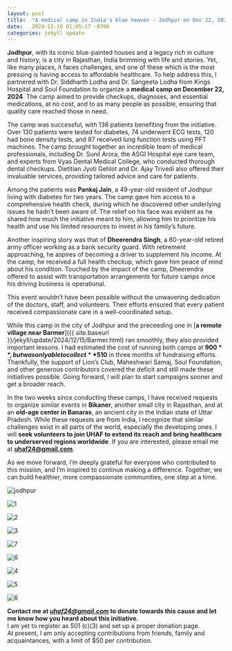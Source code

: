 ```yaml
---
layout: post
title:  "A medical camp in India's blue heaven - Jodhpur on Dec 22, 2024"
date:   2024-12-16 01:05:17 -0700
categories: jekyll update
---
```


<html lang="en"><head>

<!-- Google tag (gtag.js) -->
<script async src="https://www.googletagmanager.com/gtag/js?id=G-JDKBBVMB6L"></script>
<script>
  window.dataLayer = window.dataLayer || [];
  function gtag(){dataLayer.push(arguments);}
  gtag('js', new Date());

  gtag('config', 'G-JDKBBVMB6L');
</script> 
</head>
</html>

**Jodhpur**, with its iconic blue-painted houses and a legacy rich in culture and history, is a city in Rajasthan, India brimming with life and stories. Yet, like many places, it faces challenges, and one of these which is the most pressing is having access to affordable healthcare. To help address this, I partnered with Dr. Siddharth Lodha and Dr. Sangeeta Lodha from Kings Hospital and Soul Foundation to organize a **medical camp on December 22, 2024**. The camp aimed to provide checkups, diagnoses, and essential medications, at no cost, and to as many people as possible, ensuring that quality care reached those in need.

The camp was successful, with 136 patients benefiting from the initiative. Over 130 patients were tested for diabetes, 74 underwent ECG tests, 120 had bone density tests, and 87 received lung function tests using PFT machines. The camp brought together an incredible team of medical professionals, including Dr. Sunil Arora, the ASGI Hospital eye care team, and experts from Vyas Dental Medical College, who conducted thorough dental checkups. Dietitian Jyoti Gehlot and Dr. Ajay Trivedi also offered their invaluable services, providing tailored advice and care for patients.

Among the patients was **Pankaj Jain**, a 49-year-old resident of Jodhpur living with diabetes for two years. The camp gave him access to a comprehensive health check, during which he discovered other underlying issues he hadn’t been aware of. The relief on his face was evident as he shared how much the initiative meant to him, allowing him to prioritize his health and use his limited resources to invest in his family’s future.

Another inspiring story was that of **Dheerendra Singh**, a 60-year-old retired army officer working as a bank security guard. With retirement approaching, he aspires of becoming a driver to supplement his income. At the camp, he received a full health checkup, which gave him peace of mind about his condition. Touched by the impact of the camp, Dheerendra offered to assist with transportation arrangements for future camps once his driving business is operational.

This event wouldn’t have been possible without the unwavering dedication of the doctors, staff, and volunteers. Their efforts ensured that every patient received compassionate care in a well-coordinated setup.

While this camp in the city of Jodhpur and the preceeding one in [**a remote village near Barmer**]({{ site.baseurl }}/jekyll/update/2024/12/15/Barmer.html) ran smoothly, they also provided important lessons. I had estimated the cost of running both camps at **$900**, but was only able to collect **$510** in three months of fundraising efforts. Thankfully, the support of Lion’s Club, Maheshwari Samaj, Soul Foundation, and other generous contributors covered the deficit and still made these initiatives possible. Going forward, I will plan to start campaigns sooner and get a broader reach.

In the two weeks since conducting these camps, I have received requests to organize similar events in **Bikaner**, another small city in Rajasthan, and at an **old-age center in Banaras**, an ancient city in the Indian state of Uttar Pradesh. While these requests are from India, I recognize that similar challenges exist in all parts of the world, especially the developing ones. I will **seek volunteers to join UHAF to extend its reach and bring healthcare to underserved regions worldwide**. If you are interested, please email me at **uhaf24@gmail.com**.

As we move forward, I’m deeply grateful for everyone who contributed to this mission, and I’m inspired to continue making a difference. Together, we can build healthier, more compassionate communities, one step at a time.


![jodhpur]({{site.baseurl}}/images/city.jpg)

![1]({{site.baseurl}}/images/grouppic.jpg)

![2]({{site.baseurl}}/images/poster.jpg)

![3]({{site.baseurl}}/images/meds.jpg)

![7]({{site.baseurl}}/images/bpmeasure.jpg)

![6]({{site.baseurl}}/images/eyes.jpg)

![4]({{site.baseurl}}/images/observe.jpg)

![5]({{site.baseurl}}/images/news.jpg)

![6]({{site.baseurl}}/images/shake.jpg)


**Contact me at *uhaf24@gmail.com* to donate towards this cause and let me know how you heard about this initiative.**  
I am yet to register as 501 (c)(3) and set up a proper donation page.  
At present, I am only accepting contributions from friends, family and acquaintances, with a limit of $50 per contribution. 


[jekyll-docs]: https://jekyllrb.com/docs/home
[jekyll-gh]:   https://github.com/jekyll/jekyll
[jekyll-talk]: https://talk.jekyllrb.com/
